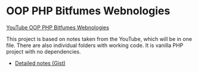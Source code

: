 # OOP PHP Bitfumes Webnologies

[YouTube OOP PHP Bitfumes Webnologies](https://www.youtube.com/playlist?list=PLe30vg_FG4OSEHH6bRF8FrA7wmoAMUZLv)

This project is based on notes taken from the YouTube, which will be in one file. There are also individual folders with
 working code. It is vanilla PHP project with no dependencies.

* [Detailed notes (Gist)](https://gist.github.com/Pen-y-Fan/de770755d9457db62e308c467380a443)

